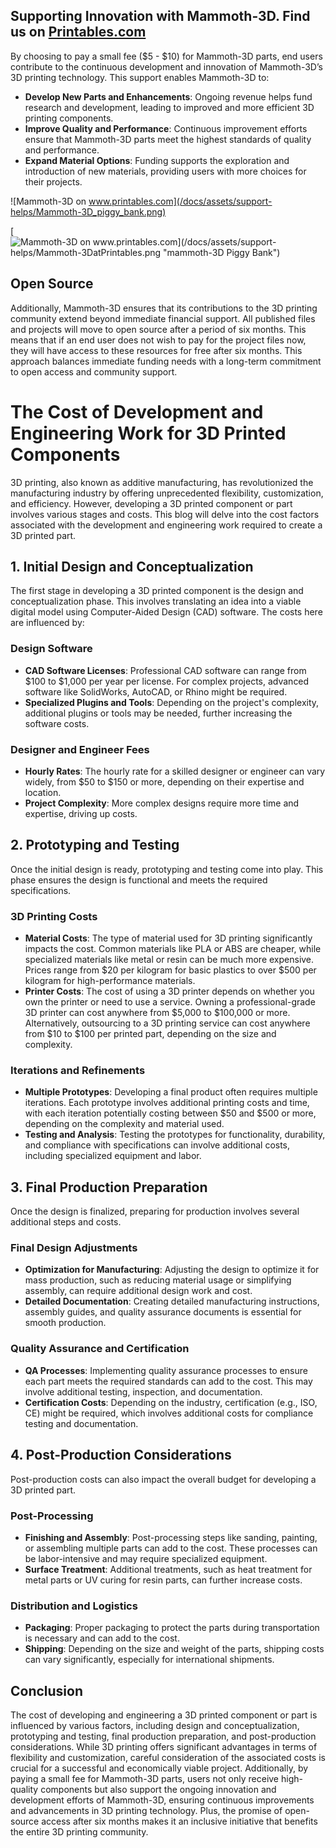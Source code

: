 ## Supporting Innovation with Mammoth-3D. Find us on [Printables.com](https://www.printables.com/@Mammoth3D_2076590/models)

By choosing to pay a small fee ($5 - $10) for Mammoth-3D parts, end users contribute to the continuous development and innovation of Mammoth-3D’s 3D printing technology. This support enables Mammoth-3D to:

- **Develop New Parts and Enhancements**: Ongoing revenue helps fund research and development, leading to improved and more efficient 3D printing components.
- **Improve Quality and Performance**: Continuous improvement efforts ensure that Mammoth-3D parts meet the highest standards of quality and performance.
- **Expand Material Options**: Funding supports the exploration and introduction of new materials, providing users with more choices for their projects.

![Mammoth-3D on www.printables.com](/docs/assets/support-helps/Mammoth-3D_piggy_bank.png)

[![Mammoth-3D on www.printables.com](/docs/assets/support-helps/Mammoth-3DatPrintables.png "mammoth-3D Piggy Bank")](https://www.printables.com/@Mammoth3D_2076590/models)

## Open Source
Additionally, Mammoth-3D ensures that its contributions to the 3D printing community extend beyond immediate financial support. All published files and projects will move to open source after a period of six months. This means that if an end user does not wish to pay for the project files now, they will have access to these resources for free after six months. This approach balances immediate funding needs with a long-term commitment to open access and community support.


# The Cost of Development and Engineering Work for 3D Printed Components

3D printing, also known as additive manufacturing, has revolutionized the manufacturing industry by offering unprecedented flexibility, customization, and efficiency. However, developing a 3D printed component or part involves various stages and costs. This blog will delve into the cost factors associated with the development and engineering work required to create a 3D printed part.

## 1. Initial Design and Conceptualization

The first stage in developing a 3D printed component is the design and conceptualization phase. This involves translating an idea into a viable digital model using Computer-Aided Design (CAD) software. The costs here are influenced by:

### Design Software

- **CAD Software Licenses**: Professional CAD software can range from $100 to $1,000 per year per license. For complex projects, advanced software like SolidWorks, AutoCAD, or Rhino might be required.
- **Specialized Plugins and Tools**: Depending on the project's complexity, additional plugins or tools may be needed, further increasing the software costs.

### Designer and Engineer Fees

- **Hourly Rates**: The hourly rate for a skilled designer or engineer can vary widely, from $50 to $150 or more, depending on their expertise and location.
- **Project Complexity**: More complex designs require more time and expertise, driving up costs.

## 2. Prototyping and Testing

Once the initial design is ready, prototyping and testing come into play. This phase ensures the design is functional and meets the required specifications.

### 3D Printing Costs

- **Material Costs**: The type of material used for 3D printing significantly impacts the cost. Common materials like PLA or ABS are cheaper, while specialized materials like metal or resin can be much more expensive. Prices range from $20 per kilogram for basic plastics to over $500 per kilogram for high-performance materials.
- **Printer Costs**: The cost of using a 3D printer depends on whether you own the printer or need to use a service. Owning a professional-grade 3D printer can cost anywhere from $5,000 to $100,000 or more. Alternatively, outsourcing to a 3D printing service can cost anywhere from $10 to $100 per printed part, depending on the size and complexity.

### Iterations and Refinements

- **Multiple Prototypes**: Developing a final product often requires multiple iterations. Each prototype involves additional printing costs and time, with each iteration potentially costing between $50 and $500 or more, depending on the complexity and material used.
- **Testing and Analysis**: Testing the prototypes for functionality, durability, and compliance with specifications can involve additional costs, including specialized equipment and labor.

## 3. Final Production Preparation

Once the design is finalized, preparing for production involves several additional steps and costs.

### Final Design Adjustments

- **Optimization for Manufacturing**: Adjusting the design to optimize it for mass production, such as reducing material usage or simplifying assembly, can require additional design work and cost.
- **Detailed Documentation**: Creating detailed manufacturing instructions, assembly guides, and quality assurance documents is essential for smooth production.

### Quality Assurance and Certification

- **QA Processes**: Implementing quality assurance processes to ensure each part meets the required standards can add to the cost. This may involve additional testing, inspection, and documentation.
- **Certification Costs**: Depending on the industry, certification (e.g., ISO, CE) might be required, which involves additional costs for compliance testing and documentation.

## 4. Post-Production Considerations

Post-production costs can also impact the overall budget for developing a 3D printed part.

### Post-Processing

- **Finishing and Assembly**: Post-processing steps like sanding, painting, or assembling multiple parts can add to the cost. These processes can be labor-intensive and may require specialized equipment.
- **Surface Treatment**: Additional treatments, such as heat treatment for metal parts or UV curing for resin parts, can further increase costs.

### Distribution and Logistics

- **Packaging**: Proper packaging to protect the parts during transportation is necessary and can add to the cost.
- **Shipping**: Depending on the size and weight of the parts, shipping costs can vary significantly, especially for international shipments.


## Conclusion

The cost of developing and engineering a 3D printed component or part is influenced by various factors, including design and conceptualization, prototyping and testing, final production preparation, and post-production considerations. While 3D printing offers significant advantages in terms of flexibility and customization, careful consideration of the associated costs is crucial for a successful and economically viable project. Additionally, by paying a small fee for Mammoth-3D parts, users not only receive high-quality components but also support the ongoing innovation and development efforts of Mammoth-3D, ensuring continuous improvements and advancements in 3D printing technology. Plus, the promise of open-source access after six months makes it an inclusive initiative that benefits the entire 3D printing community.
